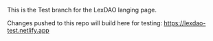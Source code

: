 This is the Test branch for the LexDAO langing page.

Changes pushed to this repo will build here for testing: https://lexdao-test.netlify.app
